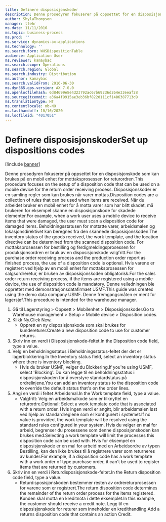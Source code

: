 ```yaml
---
title: Definere disposisjonskoder
description: Denne prosedyren fokuserer på oppsettet for en disposisjonskode som kan brukes på en mobil enhet for mottaksprosessen for returordren.
author: ShylaThompson
manager: tfehr
ms.date: 11/11/2016
ms.topic: business-process
ms.prod: ''
ms.service: dynamics-ax-applications
ms.technology: ''
ms.search.form: WHSDispositionTable
audience: Application User
ms.reviewer: kamaybac
ms.search.scope: Operations
ms.search.region: Global
ms.search.industry: Distribution
ms.author: kamaybac
ms.search.validFrom: 2016-06-30
ms.dyn365.ops.version: AX 7.0.0
ms.openlocfilehash: 6d84699e8e4323792ac67b69236d264e33eeaf28
ms.sourcegitcommit: a36a4f9915ae3eb36bf8220111cf1486387713d9
ms.translationtype: HT
ms.contentlocale: nb-NO
ms.lasthandoff: 10/16/2020
ms.locfileid: "4017051"
---
```

# <a name="set-up-dispositions-codes"></a><span data-ttu-id="fac65-103">Definere disposisjonskoder</span><span class="sxs-lookup"><span data-stu-id="fac65-103">Set up dispositions codes</span></span>

[!include [banner](../../includes/banner.md)]

<span data-ttu-id="fac65-104">Denne prosedyren fokuserer på oppsettet for en disposisjonskode som kan brukes på en mobil enhet for mottaksprosessen for returordren.</span><span class="sxs-lookup"><span data-stu-id="fac65-104">This procedure focuses on the setup of a disposition code that can be used on a mobile device for the return order receiving process.</span></span> <span data-ttu-id="fac65-105">Disposisjonskoder er en samling regler som kan brukes når varer mottas.</span><span class="sxs-lookup"><span data-stu-id="fac65-105">Disposition codes are a collection of rules that can be used when items are received.</span></span> <span data-ttu-id="fac65-106">Når du arbeidet bruker en mobil enhet for å motta varer som har blitt skadet, må brukeren for eksempel skanne en disposisjonskode for skadede elementer.</span><span class="sxs-lookup"><span data-stu-id="fac65-106">For example, when a work user uses a mobile device to receive items that were damaged, the user must scan a disposition code for damaged items.</span></span> <span data-ttu-id="fac65-107">Beholdningsstatusen for mottatte varer, arbeidsmalen og lokasjonsdirektivet kan beregnes fra den skannede disposisjonskoden.</span><span class="sxs-lookup"><span data-stu-id="fac65-107">The inventory status of the goods received, the work template, and the location directive can be determined from the scanned disposition code.</span></span> <span data-ttu-id="fac65-108">For mottaksprosessen for bestilling og ferdigmeldingsprosessen for produksjonsordren er bruk av en disposisjonskode valgfritt.</span><span class="sxs-lookup"><span data-stu-id="fac65-108">For the purchase order receiving process and the production order report as finished process, the use of a disposition code is optional.</span></span> <span data-ttu-id="fac65-109">Hvis varene er registrert ved hjelp av en mobil enhet for mottaksprosessen for salgsordreretur, er bruken av disposisjonskoden obligatorisk.</span><span class="sxs-lookup"><span data-stu-id="fac65-109">For the sales order return receiving process, if the items are registered using a mobile device, the use of disposition code is mandatory.</span></span>  <span data-ttu-id="fac65-110">Denne veiledningen ble opprettet med demonstrasjonsdatafirmaet USMF.</span><span class="sxs-lookup"><span data-stu-id="fac65-110">This guide was created using the demo data company USMF.</span></span> <span data-ttu-id="fac65-111">Denne fremgangsmåten er ment for lagersjef.</span><span class="sxs-lookup"><span data-stu-id="fac65-111">This procedure is intended for the warehouse manager.</span></span> 

1. <span data-ttu-id="fac65-112">Gå til Lagerstyring > Oppsett > Mobilenhet > Disposisjonskoder.</span><span class="sxs-lookup"><span data-stu-id="fac65-112">Go to Warehouse management > Setup > Mobile device > Disposition codes.</span></span>
2. <span data-ttu-id="fac65-113">Klikk Ny.</span><span class="sxs-lookup"><span data-stu-id="fac65-113">Click New.</span></span>
    * <span data-ttu-id="fac65-114">Opprett en ny disposisjonskode som skal brukes for kundereturer.</span><span class="sxs-lookup"><span data-stu-id="fac65-114">Create a new disposition code to use for customer returns.</span></span>  
3. <span data-ttu-id="fac65-115">Skriv inn en verdi i Disposisjonskode-feltet.</span><span class="sxs-lookup"><span data-stu-id="fac65-115">In the Disposition code field, type a value.</span></span>
4. <span data-ttu-id="fac65-116">Velg en beholdningsstatus i Beholdningsstatus-feltet der det er lagerblokkering.</span><span class="sxs-lookup"><span data-stu-id="fac65-116">In the Inventory status field, select an inventory status where there is inventory blocking.</span></span>
    * <span data-ttu-id="fac65-117">Hvis du bruker USMF, velger du Blokkering.</span><span class="sxs-lookup"><span data-stu-id="fac65-117">If you're using USMF, select 'Blocking'.</span></span> <span data-ttu-id="fac65-118">Du kan legge til en beholdningsstatus i disposisjonskoden for å overstyre standardstatus på ordrelinjene.</span><span class="sxs-lookup"><span data-stu-id="fac65-118">You can add an inventory status to the disposition code to override the default status that's on the order lines.</span></span>  
5. <span data-ttu-id="fac65-119">Angi en verdi i feltet Arbeidsmal.</span><span class="sxs-lookup"><span data-stu-id="fac65-119">In the Work template field, type a value.</span></span>
    * <span data-ttu-id="fac65-120">Valgfritt: Velg en arbeidsmalkode som er tilknyttet en returordre.</span><span class="sxs-lookup"><span data-stu-id="fac65-120">Optional: Select a work template code that is associated with a return order.</span></span> <span data-ttu-id="fac65-121">Hvis ingen verdi er angitt, blir arbeidsmalen løst ved hjelp av standardreglene som er konfigurert i systemet.</span><span class="sxs-lookup"><span data-stu-id="fac65-121">If no value is provided, the work template will be resolved using the standard rules configured in your system.</span></span> <span data-ttu-id="fac65-122">Hvis du velger en mal for arbeid, begrenser du prosessene som denne disposisjonskoden kan brukes med.</span><span class="sxs-lookup"><span data-stu-id="fac65-122">Selecting a work template will limit the processes this disposition code can be used with.</span></span> <span data-ttu-id="fac65-123">Hvis for eksempel en disposisjonskode er en mal for arbeid med en Arbeidsordre av typen Bestilling, kan den ikke brukes til å registrere varer som returneres av kunder.</span><span class="sxs-lookup"><span data-stu-id="fac65-123">For example, if a disposition code has a work template with a work order of type purchase order, it can't be used to register items that are returned by customers.</span></span>  
6. <span data-ttu-id="fac65-124">Skriv inn en verdi i Returdisposisjonskode-feltet.</span><span class="sxs-lookup"><span data-stu-id="fac65-124">In the Return disposition code field, type a value.</span></span>
    * <span data-ttu-id="fac65-125">Returdisposisjonskoden bestemmer resten av ordrereturprosessen for varene som er registrert.</span><span class="sxs-lookup"><span data-stu-id="fac65-125">The return disposition code determines the remainder of the return order process for the items registered.</span></span> <span data-ttu-id="fac65-126">Kunden skal motta en kreditnota i dette eksemplet.</span><span class="sxs-lookup"><span data-stu-id="fac65-126">In this example, the customer should receive a credit note.</span></span> <span data-ttu-id="fac65-127">Legg til en disposisjonskode for returer som inneholder en kredithandling.</span><span class="sxs-lookup"><span data-stu-id="fac65-127">Add a returns disposition code that contains an action Credit.</span></span>  

